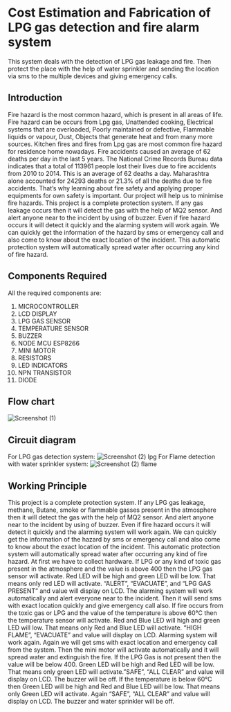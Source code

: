 # Cost Estimation and Fabrication of LPG gas detection and fire alarm system
This system deals with the detection of LPG gas leakage and fire. Then protect the place with the help of water sprinkler and sending the location via sms to the multiple devices and giving emergency calls.
## Introduction
Fire hazard is the most common hazard, which is present in all areas of life. Fire hazard can be occurs from Lpg gas, Unattended cooking, Electrical systems that are overloaded, Poorly maintained or defective, Flammable liquids or vapour, Dust, Objects that generate heat and from many more sources. Kitchen fires and fires from Lpg gas are most common fire hazard for residence home nowadays. Fire accidents caused an average of 62 deaths per day in the last 5 years. The National Crime Records Bureau data indicates that a total of 113961 people lost their lives due to fire accidents from 2010 to 2014. This is an average of 62 deaths a day. Maharashtra alone accounted for 24293 deaths or 21.3% of all the deaths due to fire accidents. That’s why learning about fire safety and applying proper equipments for own safety is important. Our project will help us to minimise fire hazards. This project is a complete protection system. If any gas leakage occurs then it will detect the gas with the help of MQ2 sensor. And alert anyone near to the incident by using of buzzer. Even if fire hazard occurs it will detect it quickly and the alarming system will work again. We can quickly get the information of the hazard by sms or emergency call and also come to know about the exact location of the incident. This automatic protection system will automatically spread water after occurring any kind of fire hazard.
## Components Required
All the required components are:
1) MICROCONTROLLER
2) LCD DISPLAY
3) LPG GAS SENSOR
4) TEMPERATURE SENSOR
5) BUZZER
6) NODE MCU ESP8266
7) MINI MOTOR
8) RESISTORS
9) LED INDICATORS
10) NPN TRANSISTOR
11) DIODE
## Flow chart
![Screenshot (1)](https://github.com/aindri7/Cost-Estimation-and-Fabrication-of-LPG-Gas-Detection-Fire-Alarm-System/assets/75011539/d3214f57-599e-43b3-97e0-9e690e238676)
## Circuit diagram
For LPG gas detection system:
![Screenshot (2) lpg](https://github.com/aindri7/Cost-Estimation-and-Fabrication-of-LPG-Gas-Detection-Fire-Alarm-System/assets/75011539/56e3a6ca-7a16-40c0-a8bd-06ad91dc9471)
For Flame detection with water sprinkler system:
![Screenshot (2) flame](https://github.com/aindri7/Cost-Estimation-and-Fabrication-of-LPG-Gas-Detection-Fire-Alarm-System/assets/75011539/8d928782-af7c-4df9-a104-405e143af001)
## Working Principle
This project is a complete protection system. If any LPG gas leakage, methane, Butane, smoke or flammable gasses present in the atmosphere then it will detect the gas with the help of MQ2 sensor. And alert anyone near to the incident by using of buzzer. Even if fire hazard occurs it will detect it quickly and the alarming system will work again. We can quickly get the information of the hazard by sms or emergency call and also come to know about the exact location of the incident. This automatic protection system will automatically spread water after occurring any kind of fire hazard. At first we have to collect hardware. If LPG or any kind of toxic gas present in the atmosphere and the value is above 400 then the LPG gas sensor will activate. Red LED will be high and green LED will be low. That means only red LED will activate. “ALERT”, “EVACUATE”, and “LPG GAS PRESENT” and value will display on LCD. The alarming system will work automatically and alert everyone near to the incident. Then it will send sms with exact location quickly and give emergency call also. If fire occurs from the toxic gas or LPG and the value of the temperature is above 60℃ then the temperature sensor will activate. Red and Blue LED will high and green LED will low. That means only Red and Blue LED will activate. “HIGH FLAME”, “EVACUATE” and value will display on LCD. Alarming system will work again. Again we will get sms with exact location and emergency call from the system. Then the mini motor will activate automatically and it will spread water and extinguish the fire. If the LPG Gas is not present then the value will be below 400. Green LED will be high and Red LED will be low. That means only green LED will activate.”SAFE”, “ALL CLEAR” and value will display on LCD. The buzzer will be off. If the temperature is below 60℃ then Green LED will be high and Red and Blue LED will be low. That means only Green LED will activate. Again “SAFE”, “ALL CLEAR” and value will display on LCD. The buzzer and water sprinkler will be off.
